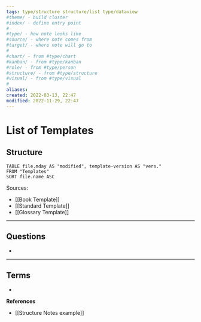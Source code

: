 ```yaml
---
tags: type/structure structure/list type/dataview 
#theme/ - build cluster 
#index/ - define entry point
#
#type/ - how note looks like
#source/ - where note comes from
#target/ - where note will go to
#
#chart/ - from #type/chart 
#kanban/ - from #type/kanban
#role/ - from #type/person
#structure/ - from #type/structure
#visual/ - from #type/visual
#
aliases: 
created: 2022-03-13, 22:47
modified: 2022-11-29, 22:47
---
```

# List of Templates


## Structure
<!-- The main structure of my content -->

```dataview
TABLE file.mday AS "modified", template-version AS "vers." 
FROM "Templates"
SORT file.name ASC
```


Sources:
- [[Book Template]]
- [[Standard Template]]
- [[Glossary Template]]

---
## Questions
<!-- What remains for you to consider? --> 
- 

---
## Terms
<!-- Links to definition pages -->
- 

**References**
<!-- Links to pages not referenced in the content -->
- [[Structure Notes example]]
